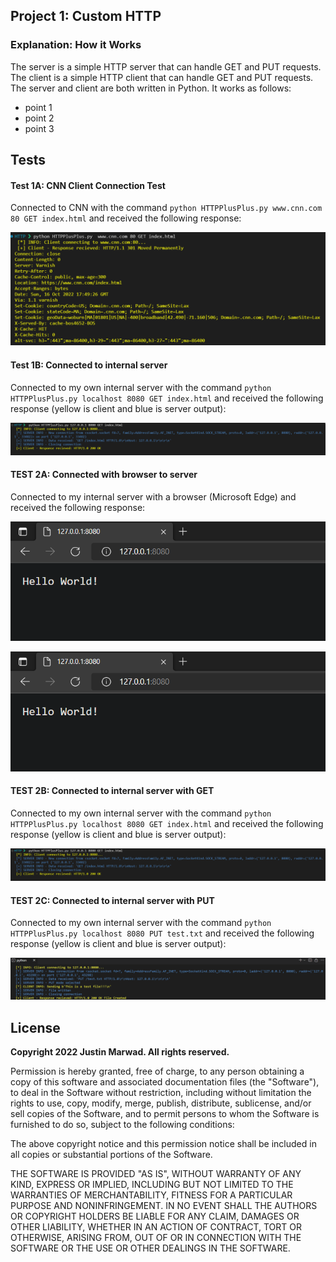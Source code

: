 ## Project 1: Custom HTTP ## 

### Explanation: How it Works ### 

The server is a simple HTTP server that can handle GET and PUT requests. The client is a simple HTTP client that can handle GET and PUT requests. The server and client are both written in Python. It works as follows:

- point 1
- point 2
- point 3 


## Tests ## 

#### Test 1A: CNN Client Connection Test ####

Connected to CNN with the command  ```python HTTPPlusPlus.py www.cnn.com 80 GET index.html``` and received the following response:

![](images/client-test-cnn.png)  

#### Test 1B: Connected to internal server ####

Connected to my own internal server with the command ```python HTTPPlusPlus.py localhost 8080 GET index.html``` and received the following response (yellow is client and blue is server output):

![](images/client-test-internal.png)  

#### TEST 2A: Connected with browser to server ####

Connected to my internal server with a browser (Microsoft Edge) and received the following response:

![](images/server-test-browser.png)  

![](images/server-test-console.png)  

#### TEST 2B: Connected to internal server with GET ####

Connected to my own internal server with the command ```python HTTPPlusPlus.py localhost 8080 GET index.html``` and received the following response (yellow is client and blue is server output):

![](images/client-test-internal.png)  


#### TEST 2C: Connected to internal server with PUT ####

Connected to my own internal server with the command ```python HTTPPlusPlus.py localhost 8080 PUT test.txt``` and received the following response (yellow is client and blue is server output):

![](images/internal_PUT.png)  


## License ##


**Copyright 2022 Justin Marwad. All rights reserved.**

Permission is hereby granted, free of charge, to any person obtaining a copy of this software and associated documentation files (the "Software"), to deal in the Software without restriction, including without limitation the rights to use, copy, modify, merge, publish, distribute, sublicense, and/or sell copies of the Software, and to permit persons to whom the Software is furnished to do so, subject to the following conditions:

The above copyright notice and this permission notice shall be included in all copies or substantial portions of the Software.

THE SOFTWARE IS PROVIDED "AS IS", WITHOUT WARRANTY OF ANY KIND, EXPRESS OR IMPLIED, INCLUDING BUT NOT LIMITED TO THE WARRANTIES OF MERCHANTABILITY, FITNESS FOR A PARTICULAR PURPOSE AND NONINFRINGEMENT. IN NO EVENT SHALL THE AUTHORS OR COPYRIGHT HOLDERS BE LIABLE FOR ANY CLAIM, DAMAGES OR OTHER LIABILITY, WHETHER IN AN ACTION OF CONTRACT, TORT OR OTHERWISE, ARISING FROM, OUT OF OR IN CONNECTION WITH THE SOFTWARE OR THE USE OR OTHER DEALINGS IN THE SOFTWARE.


